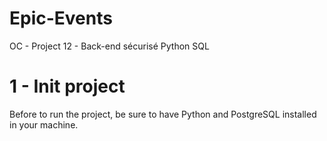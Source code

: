 # Epic-Events
OC - Project 12 - Back-end sécurisé Python SQL

# 1 - Init project

Before to run the project, be sure to have Python and PostgreSQL installed in your machine.